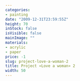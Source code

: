 ```yaml
---
categories:
- painting
date: "2009-12-31T23:59:55Z"
height: 70
inStock: false
isVisible: false
mainImage: ""
materials:
- acrylic
- paper
price: -1
slug: project-love-a-woman-2
title: Project «Love a woman» 2
width: 50
---
```


